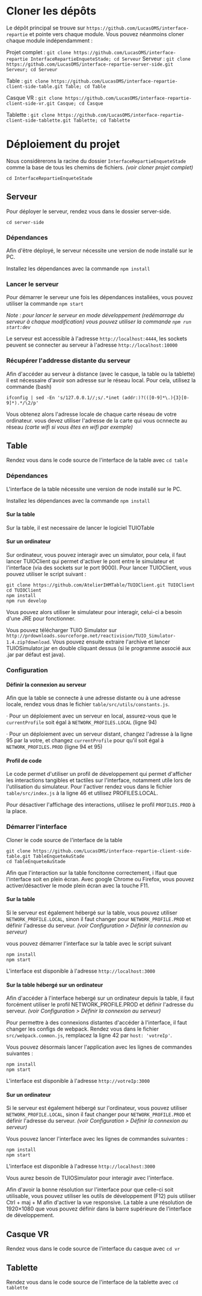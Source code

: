 # Cloner les dépôts
Le dépôt principal se trouve sur `https://github.com/LucasOMS/interface-repartie` et pointe vers chaque module. Vous pouvez néanmoins cloner chaque module indépendamment :

Projet complet : `git clone https://github.com/LucasOMS/interface-repartie InterfaceRepartieEnqueteStade; cd Serveur`
Serveur : `git clone https://github.com/LucasOMS/interface-repartie-server-side.git Serveur; cd Serveur`

Table : `git clone https://github.com/LucasOMS/interface-repartie-client-side-table.git Table; cd Table`

Casque VR : `git clone https://github.com/LucasOMS/interface-repartie-client-side-vr.git Casque; cd Casque`

Tablette : `git clone https://github.com/LucasOMS/interface-repartie-client-side-tablette.git Tablette; cd Tablette`


# Déploiement du projet
Nous considèrerons la racine du dossier `InterfaceRepartieEnqueteStade` comme la base de tous les chemins de fichiers. _(voir cloner projet complet)_

```cd InterfaceRepartieEnqueteStade```

## Serveur
Pour déployer le serveur, rendez vous dans le dossier server-side.

```cd server-side```

### Dépendances

Afin d'être déployé, le serveur nécessite une version de node installé sur le PC.

Installez les dépendances avec la commande ```npm install```

### Lancer le serveur

Pour démarrer le serveur une fois les dépendances installées, vous pouvez utiliser la commande ```npm start```

_Note : pour lancer le serveur en mode développement (redémarrage du serveur à chaque modification) vous pouvez utiliser la commande ```npm run start:dev```_

Le serveur est accessible à l'adresse `http://localhost:4444`, les sockets peuvent se connecter au serveur à l'adresse `http://localhost:10000` 

### Récupérer l'addresse distante du serveur
Afin d'accéder au serveur à distance (avec le casque, la table ou la tablette) il est nécessaire d'avoir son adresse sur le réseau local. Pour cela, utilisez la commande (bash)

```ifconfig | sed -En 's/127.0.0.1//;s/.*inet (addr:)?(([0-9]*\.){3}[0-9]*).*/\2/p'```

Vous obtenez alors l'adresse locale de chaque carte réseau de votre ordinateur. vous devez utiliser l'adresse de la carte qui vous ocnnecte au réseau _(carte wifi si vous êtes en wifi par exemple)_

## Table

Rendez vous dans le code source de l'interface de la table avec ```cd table```

### Dépendances
L'interface de la table nécessite une version de node installé sur le PC.

Installez les dépendances avec la commande ```npm install```
#### Sur la table
Sur la table, il est necessaire de lancer le logiciel TUIOTable
#### Sur un ordinateur
Sur ordinateur, vous pouvez interagir avec un simulator, pour cela, il faut lancer TUIOClient qui permet d'activer le pont entre le simulateur et l'interface (via des sockets sur le port 9000).
Pour lancer TUIOClient, vous pouvez utiliser le script suivant :
```
git clone https://github.com/AtelierIHMTable/TUIOClient.git TUIOClient
cd TUIOClient
npm install
npm run develop
```

Vous pouvez alors utiliser le simulateur pour interagir, celui-ci a besoin d'une JRE pour fonctionner.

Vous pouvez télécharger TUIO Simulator sur `http://prdownloads.sourceforge.net/reactivision/TUIO_Simulator-1.4.zip?download`.
Vous pouvez ensuite extraire l'archive et lancer TUIOSimulator.jar en double cliquant dessus (si le programme associé aux .jar par défaut est java). 

### Configuration
#### Définir la connexion au serveur
Afin que la table se connecte à une adresse distante ou à une adresse locale, rendez vous dnas le fichier ``table/src/utils/constants.js``.

· Pour un déploiement avec un serveur en local, assurez-vous que le `currentProfile` soit égal à `NETWORK_PROFILES.LOCAL` (ligne 94)

· Pour un déploiement avec un serveur distant, changez l'adresse à la ligne 95 par la votre, et changez `currentProfile` pour qu'il soit égal à `NETWORK_PROFILES.PROD` (ligne 94 et 95) 
 
#### Profil de code
Le code permet d'utiliser un profil de développement qui permet d'afficher les interactions tangibles et tactiles sur l'interface, notamment utile lors de l'utilisation du simulateur. Pour l'activer rendez vous dans le fichier ``table/src/index.js`` à la ligne 46 et utilisez PROFILES.LOCAL.

Pour désactiver l'affichage des interactions, utilisez le profil `PROFILES.PROD` à la place.

### Démarrer l'interface
Cloner le code source de l'interface de la table
```
git clone https://github.com/LucasOMS/interface-repartie-client-side-table.git TableEnqueteAuStade
cd TableEnqueteAuStade
```

Afin que l'interaction sur la table foncitonne correctement, i lfaut que l'interface soit en plein écran. Avec google Chrome ou Firefox, vous pouvez activer/désactiver le mode plein écran avec la touche F11.

#### Sur la table
Si le serveur est également hébergé sur la table, vous pouvez utiliser `NETWORK_PROFILE.LOCAL`, sinon il faut changer pour `NETWORK_PROFILE.PROD` et définir l'adresse du serveur. _(voir Configuration > Définir la connexion au serveur)_ 

vous pouvez démarrer l'interface sur la table avec le script suivant
```
npm install
npm start
```

L'interface est disponible à l'adresse `http://localhost:3000`

#### Sur la table hébergé sur un ordinateur
Afin d'accéder à l'interface hebergé sur un ordinateur depuis la table, il faut forcément utiliser le profil NETWORK_PROFILE.PROD et définir l'adresse du serveur. _(voir Configuration > Définir la connexion au serveur)_

Pour permettre à des connexions distantes d'accéder à l'interface, il faut changer les configs de webpack. Rendez vous dans le fichier `src/webpack.common.js`, remplacez la ligne 42 par `host: 'votreIp'`.

Vous pouvez désormais lancer l'application avec les lignes de commandes suivantes :

```
npm install
npm start
```
L'interface est disponible à l'adresse `http://votreIp:3000`

#### Sur un ordinateur
Si le serveur est également hébergé sur l'ordinateur, vous pouvez utiliser `NETWORK_PROFILE.LOCAL`, sinon il faut changer pour `NETWORK_PROFILE.PROD` et définir l'adresse du serveur. _(voir Configuration > Définir la connexion au serveur)_ 

Vous pouvez lancer l'interface avec les lignes de commandes suivantes :

```
npm install
npm start
```
L'interface est disponible à l'adresse `http://localhost:3000`

Vous aurez besoin de TUIOSimulator pour interagir avec l'interface. 

Afin d'avoir la bonne résolution sur l'interface pour que celle-ci soit utilisable, vous pouvez utiliser les outils de développement (F12) puis utiliser Ctrl + maj + M afin d'activer la vue responsive. La table a une résolution de 1920×1080 que vous pouvez définir dans la barre supérieure de l'interface de développement.

## Casque VR
Rendez vous dans le code source de l'interface du casque avec ```cd vr```

## Tablette
Rendez vous dans le code source de l'interface de la tablette avec ```cd tablette```
